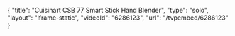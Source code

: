 {
    "title": "Cuisinart CSB 77 Smart Stick Hand Blender",
    "type": "solo",
    "layout": "iframe-static",
    "videoId": "6286123",
    "url": "\/tvpembed\/6286123"
}